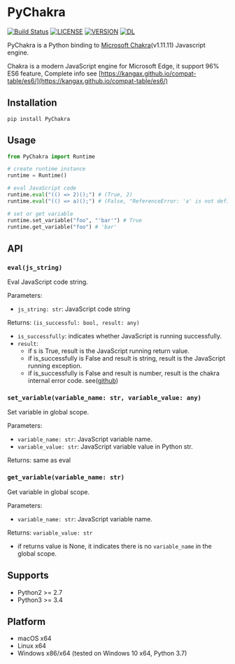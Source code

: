 # PyChakra

[![Build Status](https://dev.azure.com/zhengrenzhe/All%20Code%20Tests/_apis/build/status/PyChakra?branchName=master)](https://dev.azure.com/zhengrenzhe/All%20Code%20Tests/_build/latest?definitionId=2&branchName=master)
[![LICENSE](https://img.shields.io/github/license/zhengrenzhe/PyChakra.svg)](https://github.com/zhengrenzhe/PyChakra)
[![VERSION](https://img.shields.io/pypi/v/PyChakra.svg)](https://pypi.org/project/PyChakra/)
[![DL](https://img.shields.io/pypi/dm/PyChakra.svg)](https://pypi.org/project/PyChakra/)


PyChakra is a Python binding to [Microsoft Chakra](https://github.com/Microsoft/ChakraCore)(v1.11.11) Javascript engine.

Chakra is a modern JavaScript engine for Microsoft Edge, it support 96% ES6 feature, Complete info see [https://kangax.github.io/compat-table/es6/](https://kangax.github.io/compat-table/es6/)

## Installation

```
pip install PyChakra
```

## Usage

```python
from PyChakra import Runtime

# create runtime instance
runtime = Runtime()

# eval JavaScript code
runtime.eval("(() => 2)();") # (True, 2)
runtime.eval("(() => a)();") # (False, "ReferenceError: 'a' is not defined")

# set or get variable
runtime.set_variable("foo", "'bar'") # True
runtime.get_variable("foo") # 'bar'
```

## API

### `eval(js_string)`

Eval JavaScript code string.

Parameters:

- `js_string: str`: JavaScript code string

Returns: `(is_successful: bool, result: any)`

- `is_successfully`: indicates whether JavaScript is running successfully.
- `result`:
  - if s is True, result is the JavaScript running return value.
  - if is_successfully is False and result is string, result is the JavaScript running exception.
  - if is_successfully is False and result is number, result is the chakra internal error code. see([github](https://github.com/Microsoft/ChakraCore/wiki/JsErrorCode))

### `set_variable(variable_name: str, variable_value: any)`

Set variable in global scope.

Parameters:

- `variable_name: str`: JavaScript variable name.
- `variable_value: str`: JavaScript variable value in Python str.

Returns: same as eval

### `get_variable(variable_name: str)`

Get variable in global scope.

Parameters: 

- `variable_name: str`: JavaScript variable name.

Returns: `variable_value: str`
  - if returns value is None, it indicates there is no `variable_name` in the global scope.

## Supports

- Python2 >= 2.7
- Python3 >= 3.4

## Platform

- macOS x64
- Linux x64
- Windows x86/x64 (tested on Windows 10 x64, Python 3.7)
